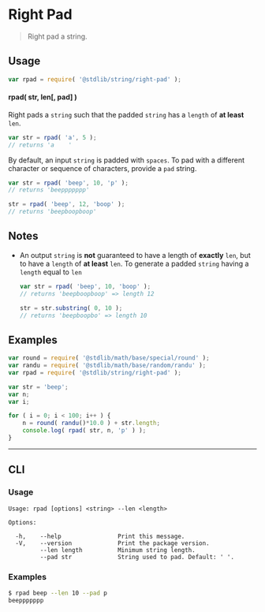 # Right Pad

> Right pad a string.


<section class="usage">

## Usage

``` javascript
var rpad = require( '@stdlib/string/right-pad' );
```

#### rpad( str, len\[, pad\] )

Right pads a `string` such that the padded `string` has a `length` of __at least__ `len`.

``` javascript
var str = rpad( 'a', 5 );
// returns 'a    '
```

By default, an input `string` is padded with `spaces`. To pad with a different character or sequence of characters, provide a `pad` string.

``` javascript
var str = rpad( 'beep', 10, 'p' );
// returns 'beeppppppp'

str = rpad( 'beep', 12, 'boop' );
// returns 'beepboopboop'
```

</section>

<!-- /.usage -->


<section class="notes">

## Notes

* An output `string` is __not__ guaranteed to have a length of __exactly__ `len`, but to have a `length` of __at least__ `len`. To generate a padded `string` having a `length` equal to `len`

  ``` javascript
  var str = rpad( 'beep', 10, 'boop' );
  // returns 'beepboopboop' => length 12

  str = str.substring( 0, 10 );
  // returns 'beepboopbo' => length 10
  ```

</section>

<!-- /.notes -->


<section class="examples">

## Examples

``` javascript
var round = require( '@stdlib/math/base/special/round' );
var randu = require( '@stdlib/math/base/random/randu' );
var rpad = require( '@stdlib/string/right-pad' );

var str = 'beep';
var n;
var i;

for ( i = 0; i < 100; i++ ) {
    n = round( randu()*10.0 ) + str.length;
    console.log( rpad( str, n, 'p' ) );
}
```

</section>

<!-- /.examples -->


---

<section class="cli">

## CLI


<section class="usage">

### Usage

``` text
Usage: rpad [options] <string> --len <length>

Options:

  -h,    --help                Print this message.
  -V,    --version             Print the package version.
         --len length          Minimum string length.
         --pad str             String used to pad. Default: ' '.
```

</section>

<!-- /.usage -->


<section class="examples">

### Examples

``` bash
$ rpad beep --len 10 --pad p
beeppppppp
```

</section>

<!-- /.examples -->

</section>

<!-- /.cli -->


<section class="links">

</section>

<!-- /.links -->
